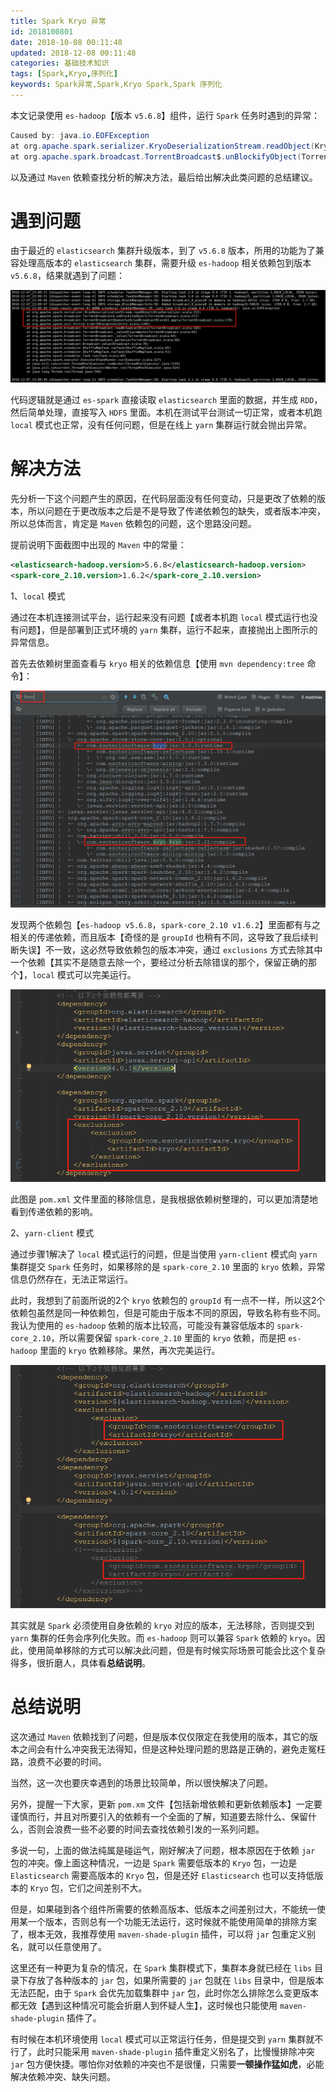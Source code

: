 ```yaml
---
title: Spark Kryo 异常
id: 2018100801
date: 2018-10-08 00:11:48
updated: 2018-12-08 00:11:48
categories: 基础技术知识
tags: [Spark,Kryo,序列化]
keywords: Spark异常,Spark,Kryo Spark,Spark 序列化
---
```



本文记录使用 `es-hadoop`【版本 `v5.6.8`】组件，运行 `Spark` 任务时遇到的异常：

```java
Caused by: java.io.EOFException
at org.apache.spark.serializer.KryoDeserializationStream.readObject(KryoSerializer.scala:232)
at org.apache.spark.broadcast.TorrentBroadcast$.unBlockifyObject(TorrentBroadcast.scala:217)
```

以及通过 `Maven` 依赖查找分析的解决方法，最后给出解决此类问题的总结建议。


<!-- more -->


# 遇到问题


由于最近的 `elasticsearch` 集群升级版本，到了 `v5.6.8` 版本，所用的功能为了兼容处理高版本的 `elasticsearch` 集群，需要升级 `es-hadoop` 相关依赖包到版本 `v5.6.8`，结果就遇到了问题：

![异常信息](https://raw.githubusercontent.com/iplaypi/img-playpi/master/img/old/b7f2e3a3gy1fxyn2hnapxj21600cbdhd.jpg "异常信息")

代码逻辑就是通过 `es-spark` 直接读取 `elasticsearch` 里面的数据，并生成 `RDD`，然后简单处理，直接写入 `HDFS` 里面。本机在测试平台测试一切正常，或者本机跑 `local` 模式也正常，没有任何问题，但是在线上 `yarn` 集群运行就会抛出异常。


# 解决方法


先分析一下这个问题产生的原因，在代码层面没有任何变动，只是更改了依赖的版本，所以问题在于更改版本之后是不是导致了传递依赖包的缺失，或者版本冲突，所以总体而言，肯定是 `Maven` 依赖包的问题，这个思路没问题。

提前说明下面截图中出现的 `Maven` 中的常量：

```xml
<elasticsearch-hadoop.version>5.6.8</elasticsearch-hadoop.version>
<spark-core_2.10.version>1.6.2</spark-core_2.10.version>
```

1、`local` 模式

通过在本机连接测试平台，运行起来没有问题【或者本机跑 `local` 模式运行也没有问题】，但是部署到正式环境的 `yarn` 集群，运行不起来，直接抛出上图所示的异常信息。

首先去依赖树里面查看与 `kryo` 相关的依赖信息【使用 `mvn dependency:tree` 命令】：

![kryo 相关的依赖信息](https://raw.githubusercontent.com/iplaypi/img-playpi/master/img/old/b7f2e3a3gy1fxynj70u3ij20ue0kz0uy.jpg "kryo 相关的依赖信息")

发现两个依赖包【`es-hadoop v5.6.8`，`spark-core_2.10 v1.6.2`】里面都有与之相关的传递依赖，而且版本【奇怪的是 `groupId` 也稍有不同，这导致了我后续判断失误】不一致，这必然导致依赖包的版本冲突，通过 `exclusions` 方式去除其中一个依赖【其实不是随意去除一个，要经过分析去除错误的那个，保留正确的那个】，`local` 模式可以完美运行。

![移除 spark-core_2.10 的 kryo 依赖](https://raw.githubusercontent.com/iplaypi/img-playpi/master/img/old/b7f2e3a3gy1fxyoie8f6wj20mt0dy0tb.jpg "移除 spark-core_2.10 的 kryo 依赖")

此图是 `pom.xml` 文件里面的移除信息，是我根据依赖树整理的，可以更加清楚地看到传递依赖的影响。

2、`yarn-client` 模式

通过步骤1解决了 `local` 模式运行的问题，但是当使用 `yarn-client` 模式向 `yarn` 集群提交 `Spark` 任务时，如果移除的是 `spark-core_2.10` 里面的 `kryo` 依赖，异常信息仍然存在，无法正常运行。

此时，我想到了前面所说的2个 `kryo` 依赖包的 `groupId` 有一点不一样，所以这2个依赖包虽然是同一种依赖包，但是可能由于版本不同的原因，导致名称有些不同。我认为使用的 `es-hadoop` 依赖的版本比较高，可能没有兼容低版本的 `spark-core_2.10`，所以需要保留 `spark-core_2.10` 里面的 `kryo` 依赖，而是把 `es-hadoop` 里面的 `kryo` 依赖移除。果然，再次完美运行。

![移除 es-hadoop 的 kryo 依赖](https://raw.githubusercontent.com/iplaypi/img-playpi/master/img/old/b7f2e3a3gy1fxynyr4f4ej20me0h9aas.jpg "移除 es-hadoop 的 kryo 依赖")

其实就是 `Spark` 必须使用自身依赖的 `kryo` 对应的版本，无法移除，否则提交到 `yarn` 集群的任务会序列化失败。而 `es-hadoop` 则可以兼容 `Spark` 依赖的 `kryo`。因此，使用简单移除的方式可以解决此问题，但是有时候实际场景可能会比这个复杂得多，很折磨人，具体看**总结说明**。


# 总结说明


这次通过 `Maven` 依赖找到了问题，但是版本仅仅限定在我使用的版本，其它的版本之间会有什么冲突我无法得知，但是这种处理问题的思路是正确的，避免走冤枉路，浪费不必要的时间。

当然，这一次也要庆幸遇到的场景比较简单，所以很快解决了问题。

另外，提醒一下大家，更新 `pom.xm` 文件【包括新增依赖和更新依赖版本】一定要谨慎而行，并且对所要引入的依赖有一个全面的了解，知道要去除什么、保留什么，否则会浪费一些不必要的时间去查找依赖引发的一系列问题。

多说一句，上面的做法纯属是碰运气，刚好解决了问题，根本原因在于依赖 `jar` 包的冲突。像上面这种情况，一边是 `Spark` 需要低版本的 `Kryo` 包，一边是 `Elasticsearch` 需要高版本的 `Kryo` 包，但是还好 `Elasticsearch` 也可以支持低版本的 `Kryo` 包，它们之间差别不大。

但是，如果碰到各个组件所需要的依赖高版本、低版本之间差别过大，不能统一使用某一个版本，否则总有一个功能无法运行，这时候就不能使用简单的排除方案了，根本无效，我推荐使用 `maven-shade-plugin` 插件，可以将 `jar` 包重定义别名，就可以任意使用了。

这里还有一种更为复杂的情况，在 `Spark` 集群模式下，集群本身就已经在 `libs` 目录下存放了各种版本的 `jar` 包，如果所需要的 `jar` 包就在 `libs` 目录中，但是版本无法匹配，由于 `Spark` 会优先加载集群中 `jar` 包，此时你怎么排除怎么变更版本都无效【遇到这种情况可能会折磨人到怀疑人生】，这时候也只能使用 `maven-shade-plugin` 插件了。

有时候在本机环境使用 `local` 模式可以正常运行任务，但是提交到 `yarn` 集群就不行了，此时只能采用 `maven-shade-plugin` 插件重定义别名了，比慢慢排除冲突 `jar` 包方便快捷。哪怕你对依赖的冲突也不是很懂，只需要**一顿操作猛如虎**，必能解决依赖冲突、缺失问题。

